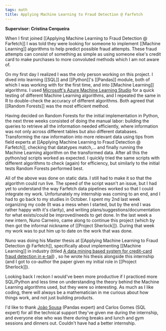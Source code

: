 ```yaml
---
tags: math
title: Applying Machine Learning to Fraud Detection @ Farfetch
---
```


**Supervisor: Cristina Cerqueira**

When I first joined [[Applying Machine Learning to Fraud Detection @ Farfetch]] I was told they were looking for someone to implement [[Machine Learning]] algorithms to help predict possible fraud attempts. These fraud attempts can consist of something as simple as using someone else's credit card to make purchases to more convoluted methods which I am not aware of.

On my first day I realized I was the only person working on this project. I dived into learning [[SQL]] and [[Python]]'s [[Pandas]] module, both of which I was working with for the first time, and into [[Machine Learning]] algorithms. I used [Microsoft's Azure Machine Learning Studio](https://studio.azureml.net/) for a quick testing of different Machine Learning algorithms, and I repeated the same in R to double-check the accuracy of different algorithms. Both agreed that [[Random Forests]] was the most efficient method.

Having decided on Random Forests for the initial implementation in Python, the next three weeks consisted of doing the manual labor: building the queries to retrieve all the information needed efficiently, where information was not only across different tables but also different databases. Transforming the raw information into more relevant data using tips from field experts at [[Applying Machine Learning to Fraud Detection @ Farfetch]], checking that datatypes match,... and finally running the Machine Learning algorithm on the transformed data. After all this the python/sql scripts worked as expected. I quickly tried the same scripts with different algorithms to check (again) for efficiency, but similarly to the initial tests Random Forests performed best.

All of the above was done on static data. I still had to make it so that the algorithm could run live. The speed of the script wasn't an issue, but I had yet to understand the way Farfetch data pipelines worked so that I could integrate my work. Unfortunately my internship was coming to an end, and I had to go back to my studies in October. I spent my 2nd last week organizing my code (It was a mess when I started, but by the end I was rather happy with it's clarity), and writing plans/suggestions/documentation for what exists/could be improved/needs to get done. In the last week a new intern, Nuno Carneiro, came along to continue this project (which by then got the informal nickname of [[Project Sherlock]]). During that week my work was to put him up to date on the work that was done.

Nuno was doing his Master thesis at [[Applying Machine Learning to Fraud Detection @ Farfetch]], specifically about implementing [[Machine Learning]] in industry (titled [A data mining based system for credit-card fraud detection in e-tail](https://www.sciencedirect.com/science/article/abs/pii/S0167923617300027)) , so he wrote his thesis alongside this internship (and I got to co-author the paper given my initial role in [[Project Sherlock]]).

Looking back I reckon I would've been more productive if I practiced more SQL/Python and less time on understanding the theory behind the Machine Learning algorithms used, but they were so interesting. As much as I like coding, there will always be a mathematician in me curious about how things work, and not just building products.

I'd like to thank [João Sousa](https://www.linkedin.com/in/jgsousa) (Pandas expert) and Carlos Gomes (SQL expert) for all the technical support they've given me during the internship, and everyone else who was there during breaks and lunch and gym sessions and dinners out. Couldn't have had a better internship.